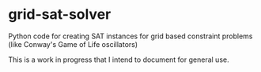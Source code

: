 # grid-sat-solver
Python code for creating SAT instances for grid based constraint problems (like Conway's Game of Life oscillators)

This is a work in progress that I intend to document for general use.
